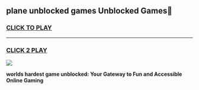 
## plane unblocked games Unblocked Games👋
<h3>
<a href="https://premium.freeplayer.one?title=plane_unblocked_games&ref=16F">CLICK TO PLAY</a></h3>
<hr>

<h3>
<a href="https://premium.freeplayer.one?title=plane_unblocked_games&ref=16F">CLICK 2 PLAY</a>
  
</h3>

<a href="https://premium.freeplayer.one?title=plane_unblocked_games&ref=16F/"><img src="https://clearcache.store/games.png"></a>


**worlds hardest game unblocked: Your Gateway to Fun and Accessible Online Gaming**
